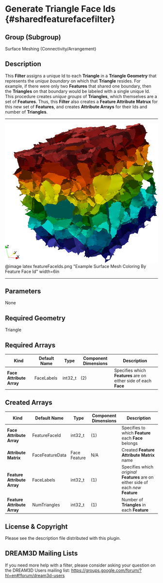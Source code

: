 Generate Triangle Face Ids {#sharedfeaturefacefilter}
============

## Group (Subgroup) ##
Surface Meshing (Connectivity/Arrangement)

## Description ##
This **Filter** assigns a unique Id to each **Triangle** in a **Triangle Geometry** that represents the _unique boundary_ on which that **Triangle** resides. For example, if there were only two **Features** that shared one boundary, then the **Triangles** on that boundary would be labeled with a single unique Id. This procedure creates _unique groups_ of **Triangles**, which themselves are a set of **Features**. Thus, this **Filter** also creates a **Feature Attribute Matrux** for this new set of **Features**, and creates **Attribute Arrays** for their Ids and number of **Triangles**.

---------------

![Example Surface Mesh Coloring By Feature Face Id](featureFaceIds.png)
@image latex featureFaceIds.png "Example Surface Mesh Coloring By Feature Face Id" width=6in

---------------

## Parameters ##
None

## Required Geometry ##
Triangle

## Required Arrays ##
| Kind | Default Name | Type | Component Dimensions | Description |
|------|--------------|-------------|---------|-----|
| **Face Attribute Array** | FaceLabels | int32_t | (2) | Specifies which **Features** are on either side of each **Face** |

## Created Arrays ##
| Kind | Default Name | Type | Component Dimensions | Description |
|------|--------------|-------------|---------|-----|
| **Face Attribute Array** | FeatureFaceId | int32_t | (1) | Specifies to which **Feature** each **Face** belongs |
| **Attribute Matrix** | FaceFeatureData | Face Feature | N/A | Created **Feature Attribute Matrix** name  |
| **Feature Attribute Array** | FaceLabels | int32_t | (1) | Specifies which _original_ **Features** are on either side of each _new_ **Feature** |
| **Feature Attribute Array** | NumTriangles | int32_t | (1) | Number of **Triangles** in each **Feature** |


## License & Copyright ##

Please see the description file distributed with this plugin.

## DREAM3D Mailing Lists ##

If you need more help with a filter, please consider asking your question on the DREAM3D Users mailing list:
https://groups.google.com/forum/?hl=en#!forum/dream3d-users


